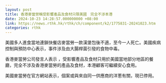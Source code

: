 ```yaml
---
layout: post
title: 香港麥當勞稱受影響產品及食材只限美國　完全不涉本港
date: 2024-10-23 14:28:57.000000000 +08:00
link: https://news.rthk.hk/rthk/ch/component/k2/1775831-20241023.htm
categories: rthk
---
```


美國多人進食當地連鎖快餐店麥當勞一款漢堡包後不適，至今一人死亡。美國疾病控制與預防中心表示，事件涉及由大腸桿菌引發的食物中毒。

香港麥當勞公司發言人表示 ，受影響產品及食材只用於美國當地部分地區的餐廳，完全不涉及香港麥當勞的產品及食材，本港顧客可繼續安心食用。

美國麥當勞在官方網站表示，個案或與來自同一供應商的洋蔥有關，現已停用。
